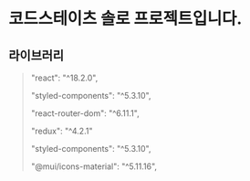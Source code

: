 코드스테이츠 솔로 프로젝트입니다.
=========================
라이브러리
------
>"react": "^18.2.0",
>
>"styled-components": "^5.3.10",
>
>"react-router-dom": "^6.11.1",
>
>"redux": "^4.2.1"
>
>"styled-components": "^5.3.10",
>
>"@mui/icons-material": "^5.11.16",

